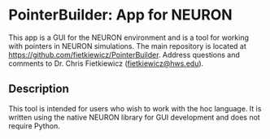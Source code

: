 # PointerBuilder: App for NEURON
This app is a GUI for the NEURON environment and is a tool for working with pointers in NEURON simulations. The main repository is located at https://github.com/fietkiewicz/PointerBuilder. Address questions and comments to Dr. Chris Fietkiewicz (fietkiewicz@hws.edu).

## Description
This tool is intended for users who wish to work with the hoc language. It is written using the native NEURON library for GUI development and does not require Python.

